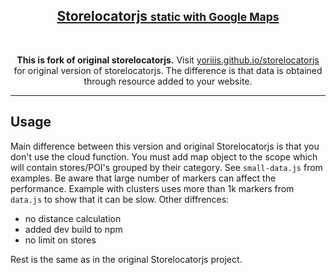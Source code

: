 <p>
    <a href="https://yoriiis.github.io/storelocatorjs" title="storelocatorjs">
        <h2 align=center>Storelocatorjs <small>static with Google Maps</small></h2>
    </a>
</p><br />

<p align="center">
    <strong>This is fork of original storelocatorjs.</strong>
    Visit <a href="https://yoriiis.github.io/storelocatorjs" title="yoriiis.github.io/storelocatorjs">yoriiis.github.io/storelocatorjs</a> for original version of storelocatorjs.
    The difference is that data is obtained through resource added to your website.</strong>
</p>

---

## Usage

Main difference between this version and original Storelocatorjs is that you don't use the cloud function. You must add
map object to the scope which will contain stores/POI's grouped by their category. See ```small-data.js``` from examples.
Be aware that large number of markers can affect the performance. Example with clusters uses more than 1k markers from
 ```data.js``` to show that it can be slow. Other diffrences:
 * no distance calculation
 * added dev build to npm
 * no limit on stores

Rest is the same as in the original Storelocatorjs project.
